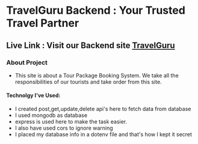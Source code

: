 # TravelGuru  Backend : Your Trusted Travel Partner

## Live Link : Visit our Backend site  [TravelGuru]()


### About Project 
   - This site is about a Tour Package Booking System. We take all the responsibilities of our tourists and take order from this site.


#### Technolgy I've Used: 
- I created post,get,update,delete api's here to fetch data from database
- I used mongodb as database
- express is used here to make the task easier.
- I also have used cors to ignore warning
- I placed my database info in a dotenv file and that's how I kept it secret